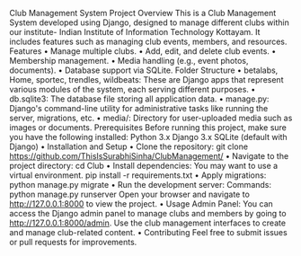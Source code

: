 
Club Management System
Project Overview
This is a Club Management System developed using Django, designed to manage different clubs within our institute- Indian Institute of Information Technology Kottayam. It includes features such as managing club events, members, and resources.
Features
•	Manage multiple clubs.
•	Add, edit, and delete club events.
•	Membership management.
•	Media handling (e.g., event photos, documents).
•	Database support via SQLite.
Folder Structure
•	betalabs, Home, sportec, trendles, wildbeats: These are Django apps that represent various modules of the system, each serving different purposes.
•	db.sqlite3: The database file storing all application data.
•	manage.py: Django's command-line utility for administrative tasks like running the server, migrations, etc.
•	media/: Directory for user-uploaded media such as images or documents.
Prerequisites
Before running this project, make sure you have the following installed:
Python 3.x
Django 3.x
SQLite (default with Django)
•	Installation and Setup
•	Clone the repository:
git clone https://github.com/ThisIsSurabhiSinha/ClubManagement/
•	Navigate to the project directory:
cd Club
•	Install dependencies: You may want to use a virtual environment.
pip install -r requirements.txt
• Apply migrations:
python manage.py migrate
•	Run the development server:
Commands:
python manage.py runserver
Open your browser and navigate to http://127.0.0.1:8000 to view the project.
•	Usage
Admin Panel: You can access the Django admin panel to manage clubs and members by going to http://127.0.0.1:8000/admin.
Use the club management interfaces to create and manage club-related content.
•	Contributing
Feel free to submit issues or pull requests for improvements.


